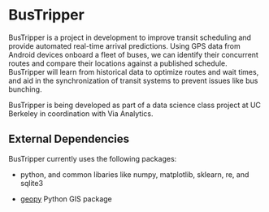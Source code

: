 BusTripper
==========

BusTripper is a project in development to improve transit scheduling 
and provide automated real-time arrival predictions. Using GPS data 
from Android devices onboard a fleet of buses, we can identify their
concurrent routes and compare their locations against a published 
schedule. BusTripper will learn from historical data to optimize 
routes and wait times, and aid in the synchronization of transit
systems to prevent issues like bus bunching.

BusTripper is being developed as part of a data science class project 
at UC Berkeley in coordination with Via Analytics.

External Dependencies
---------------------

BusTripper currently uses the following packages:

* python, and common libaries like numpy, matplotlib, sklearn, re, and
  sqlite3

* [geopy](https://github.com/geopy/geopy) Python GIS package
